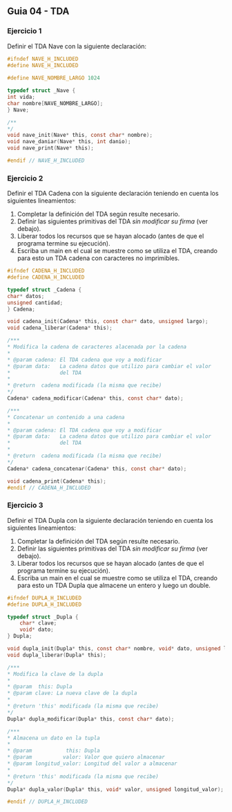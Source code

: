 ## Guia 04 - TDA

### Ejercicio 1

Definir el TDA Nave con la siguiente declaración:

```c
#ifndef NAVE_H_INCLUDED
#define NAVE_H_INCLUDED
    
#define NAVE_NOMBRE_LARGO 1024

typedef struct _Nave {
int vida;
char nombre[NAVE_NOMBRE_LARGO];
} Nave;

/**
*/
void nave_init(Nave* this, const char* nombre);
void nave_daniar(Nave* this, int danio);
void nave_print(Nave* this);

#endif // NAVE_H_INCLUDED
```

### Ejercicio 2

Definir el TDA Cadena con la siguiente declaración teniendo en cuenta los siguientes lineamientos:
1. Completar la definición del TDA según resulte necesario.
2. Definir las siguientes primitivas del TDA *sin modificar su firma* (ver debajo).
3. Liberar todos los recursos que se hayan alocado (antes de que el programa termine su ejecución).
4. Escriba un main en el cual se muestre como se utiliza el TDA, creando para esto un TDA cadena con caracteres no imprimibles.

```c
#ifndef CADENA_H_INCLUDED
#define CADENA_H_INCLUDED

typedef struct _Cadena {
char* datos;
unsigned cantidad;
} Cadena;

void cadena_init(Cadena* this, const char* dato, unsigned largo);
void cadena_liberar(Cadena* this);

/***
* Modifica la cadena de caracteres alacenada por la cadena
*
* @param cadena: El TDA cadena que voy a modificar
* @param data:   La cadena datos que utilizo para cambiar el valor
*                del TDA
*
* @return  cadena modificada (la misma que recibe)
*/
Cadena* cadena_modificar(Cadena* this, const char* dato);

/***
* Concatenar un contenido a una cadena
*
* @param cadena: El TDA cadena que voy a modificar
* @param data:   La cadena datos que utilizo para cambiar el valor
*                del TDA
*
* @return  cadena modificada (la misma que recibe)
*/
Cadena* cadena_concatenar(Cadena* this, const char* dato);

void cadena_print(Cadena* this);
#endif // CADENA_H_INCLUDED
```

### Ejercicio 3

Definir el TDA Dupla con la siguiente declaración teniendo en cuenta los siguientes lineamientos:
1. Completar la definición del TDA según resulte necesario.
2. Definir las siguientes primitivas del TDA *sin modificar su firma* (ver debajo).
3. Liberar todos los recursos que se hayan alocado (antes de que el programa termine su ejecución).
4. Escriba un main en el cual se muestre como se utiliza el TDA, creando para esto un TDA Dupla que almacene un entero y luego un double.

```c
#ifndef DUPLA_H_INCLUDED
#define DUPLA_H_INCLUDED

typedef struct _Dupla {
    char* clave;
    void* dato;
} Dupla;

void dupla_init(Dupla* this, const char* nombre, void* dato, unsigned longitud_dato);
void dupla_liberar(Dupla* this);

/***
* Modifica la clave de la dupla
*
* @param  this: Dupla
* @param clave: La nueva clave de la dupla
*
* @return 'this' modificada (la misma que recibe)
*/
Dupla* dupla_modificar(Dupla* this, const char* dato);

/***
* Almacena un dato en la tupla
*
* @param           this: Dupla
* @param          valor: Valor que quiero almacenar
* @param longitud_valor: Longitud del valor a almacenar
*
* @return 'this' modificada (la misma que recibe)
*/
Dupla* dupla_valor(Dupla* this, void* valor, unsigned longitud_valor);

#endif // DUPLA_H_INCLUDED
```


